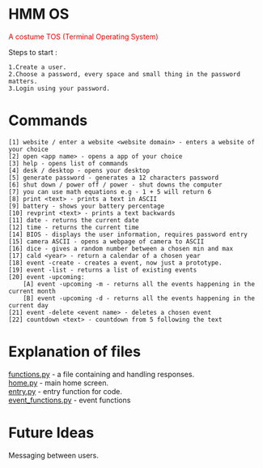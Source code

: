 # HMM OS

<span style="color:red">A costume TOS (Terminal Operating System)</span>

Steps to start :<br/>

    1.Create a user.
    2.Choose a password, every space and small thing in the password matters.
    3.Login using your password. 

# Commands

    [1] website / enter a website <website domain> - enters a website of your choice
    [2] open <app name> - opens a app of your choice
    [3] help - opens list of commands
    [4] desk / desktop - opens your desktop
    [5] generate password - generates a 12 characters password
    [6] shut down / power off / power - shut downs the computer
    [7] you can use math equations e.g - 1 + 5 will return 6
    [8] print <text> - prints a text in ASCII
    [9] battery - shows your battery percentage
    [10] revprint <text> - prints a text backwards
    [11] date - returns the current date
    [12] time - returns the current time
    [14] BIOS - displays the user information, requires password entry
    [15] camera ASCII - opens a webpage of camera to ASCII
    [16] dice - gives a random number between a chosen min and max
    [17] cald <year> - return a calendar of a chosen year
    [18] event -create - creates a event, now just a prototype.
    [19] event -list - returns a list of existing events
    [20] event -upcoming:
        [A] event -upcoming -m - returns all the events happening in the current month
        [B] event -upcoming -d - returns all the events happening in the current day
    [21] event -delete <event name> - deletes a chosen event
    [22] countdown <text> - countdown from 5 following the text
# Explanation of files

<a href= "https://github.com/DanPeled/HMM-OS/blob/Hmmm_OS/functions.py">functions.py</a> - a file containing and
handling responses.<br/>
<a href = "https://github.com/DanPeled/HMM-OS/blob/Hmmm_OS/home.py">home.py</a> - main home screen.</br>
<a href = "https://github.com/DanPeled/HMM-OS/blob/Hmmm_OS/entry.py">entry.py</a> - entry function for code.</br>
<a href = "https://github.com/DanPeled/HMM-OS/blob/Hmmm_OS/event_functions.py">event_functions.py</a> - event functions
# Future Ideas

Messaging between users.</br>
